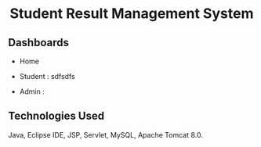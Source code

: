 # 


<h1 align="center">Student Result Management System<br/></h1>  


## Dashboards
- Home
- Student :
   sdfsdfs
  
- Admin :
 


## Technologies Used
Java, Eclipse IDE, JSP, Servlet, MySQL, Apache Tomcat 8.0.
